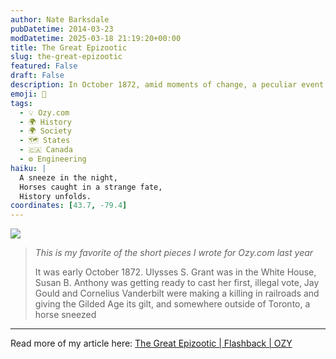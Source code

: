```yaml
---
author: Nate Barksdale
pubDatetime: 2014-03-23
modDatetime: 2025-03-18 21:19:20+00:00
title: The Great Epizootic
slug: the-great-epizootic
featured: False
draft: False
description: In October 1872, amid moments of change, a peculiar event begins with a horse sneezing near Toronto.
emoji: 🐴
tags:
  - 💡 Ozy.com
  - 🌍 History
  - 🌍 Society
  - 🗺️ States
  - 🇨🇦 Canada
  - ⚙️ Engineering
haiku: |
  A sneeze in the night,  
  Horses caught in a strange fate,  
  History unfolds.
coordinates: [43.7, -79.4]
---
```


[![](@assets/images/ozy.png)](http://www.ozy.com)

> _This is my favorite of the short pieces I wrote for Ozy.com last year_
>
> It was early October 1872. Ulysses S. Grant was in the White House, Susan B. Anthony was getting ready to cast her first, illegal vote, Jay Gould and Cornelius Vanderbilt were making a killing in railroads and giving the Gilded Age its gilt, and somewhere outside of Toronto, a horse sneezed

---

Read more of my article here: [The Great Epizootic | Flashback | OZY](https://www.google.com/search?q=%22The%20Great%20Epizootic%20%7C%20Flashback%20%7C%20OZY%22%20ozy.com)
